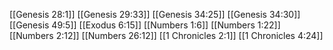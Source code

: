[[Genesis 28:1]]
[[Genesis 29:33]]
[[Genesis 34:25]]
[[Genesis 34:30]]
[[Genesis 49:5]]
[[Exodus 6:15]]
[[Numbers 1:6]]
[[Numbers 1:22]]
[[Numbers 2:12]]
[[Numbers 26:12]]
[[1 Chronicles 2:1]]
[[1 Chronicles 4:24]]
